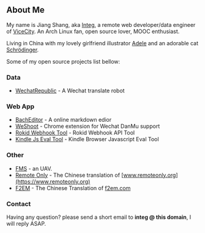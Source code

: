 ## About Me

My name is Jiang Shang, aka [Integ](https://github.com/Integ), a remote web developer/data engineer of [ViceCity](http://vice.city).
An Arch Linux fan, open source lover, MOOC enthusiast.

Living in China with my lovely girlfriend illustrator [Adele](https://dribbble.com/AdeleYa) and an adorable cat [Schrödinger](https://photos.app.goo.gl/PA9k623hd6V7oSvd7).

Some of my open source projects list bellow:

### Data

- [WechatRepublic](https://github.com/ChillingEffect/wechat-republic) - A Wechat translate robot

### Web App

- [BachEditor](https://integ.cf/BachEditor) - A online markdown edior
- [WeShoot](https://github.com/Integ/WeShoot) - Chrome extension for Wechat DanMu support
- [Rokid Webhook Tool](https://integ.cf/rokid) - Rokid Webhook API Tool
- [Kindle Js Eval Tool](https://integ.cf/kindle) - Kindle Browser Javascript Eval Tool

### Other

- [FMS](https://github.com/integ/FMS) - an UAV.
- [Remote Only](https://integ.cf/remoteonly) - The Chinese translation of [www.remoteonly.org](https://www.remoteonly.org)
- [F2EM](https://integ.cf/f2em) - The Chinese Translation of [f2em.com](https://f2em.com)

### Contact

Having any question? please send a short email to __integ @ this domain__, I will reply ASAP.

